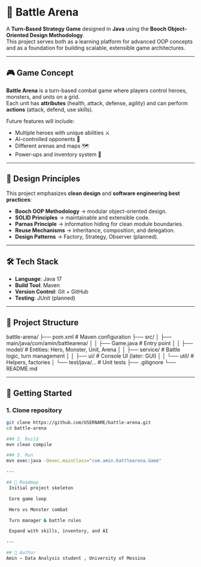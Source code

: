 # 🏰 Battle Arena

A **Turn-Based Strategy Game** designed in **Java** using the **Booch Object-Oriented Design Methodology**.  
This project serves both as a learning platform for advanced OOP concepts and as a foundation for building scalable, extensible game architectures.

---

## 🎮 Game Concept
**Battle Arena** is a turn-based combat game where players control heroes, monsters, and units on a grid.  
Each unit has **attributes** (health, attack, defense, agility) and can perform **actions** (attack, defend, use skills).  

Future features will include:
- Multiple heroes with unique abilities ⚔️  
- AI-controlled opponents 🤖  
- Different arenas and maps 🗺️  
- Power-ups and inventory system 🎒  

---

## 🧩 Design Principles
This project emphasizes **clean design** and **software engineering best practices**:

- **Booch OOP Methodology** → modular object-oriented design.  
- **SOLID Principles** → maintainable and extensible code.  
- **Parnas Principle** → information hiding for clean module boundaries.  
- **Reuse Mechanisms** → inheritance, composition, and delegation.  
- **Design Patterns** → Factory, Strategy, Observer (planned).  

---

## 🛠️ Tech Stack
- **Language**: Java 17  
- **Build Tool**: Maven  
- **Version Control**: Git + GitHub  
- **Testing**: JUnit (planned)  

---

## 📂 Project Structure
battle-arena/
├── pom.xml # Maven configuration
├── src/
│ ├── main/java/com/amin/battlearena/
│ │ ├── Game.java # Entry point
│ │ ├── model/ # Entities: Hero, Monster, Unit, Arena
│ │ ├── service/ # Battle logic, turn management
│ │ ├── ui/ # Console UI (later: GUI)
│ │ └── util/ # Helpers, factories
│ └── test/java/... # Unit tests
├── .gitignore
└── README.md

---

## 🚀 Getting Started

### 1. Clone repository
```bash
git clone https://github.com/USERNAME/battle-arena.git
cd battle-arena

### 2. Build
mvn clean compile

### 3. Run
mvn exec:java -Dexec.mainClass="com.amin.battlearena.Game"

---

## 📌 Roadmap
 Initial project skeleton

 Core game loop

 Hero vs Monster combat

 Turn manager & battle rules

 Expand with skills, inventory, and AI

---

## 👤 Author
Amin – Data Analysis student , University of Messina
